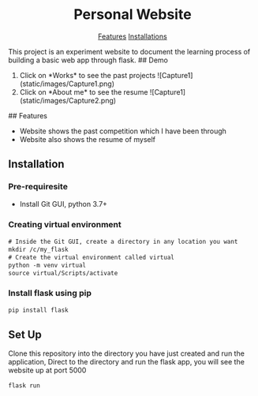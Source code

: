 <h1 align="center">Personal Website</h1>
<p align="center">
    <a href="#features">Features</a>
    <a href="#installation">Installations</a>
</p>
This project is an experiment website to document the learning process of building a basic web app through flask. 
## Demo
<ol>
    <li> Click on *Works* to see the past projects
        ![Capture1](static/images/Capture1.png)
    <li> Click on *About me* to see the resume
        ![Capture1](static/images/Capture2.png)
</ol>
## Features

- Website shows the past competition which I have been through
- Website also shows the resume of myself

## Installation
### Pre-requiresite
- Install Git GUI, python 3.7+

### Creating virtual environment
```shell script
# Inside the Git GUI, create a directory in any location you want
mkdir /c/my_flask
# Create the virtual environment called virtual
python -m venv virtual
source virtual/Scripts/activate
```
### Install flask using pip
```shell script
pip install flask
```
## Set Up
Clone this repository into the directory you have just created and run the application, Direct to the directory and run the flask app, you will see the website up at port 5000
```shell script
flask run
```




